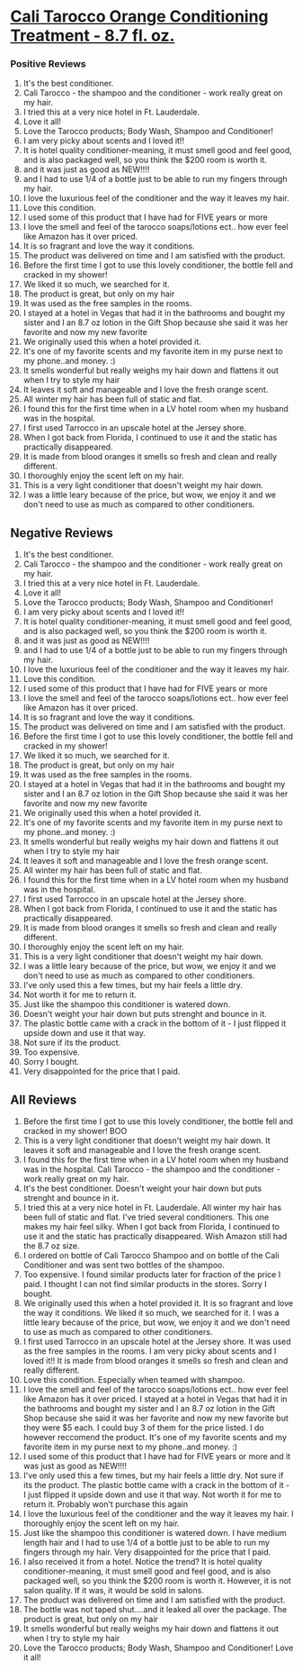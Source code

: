 # [Cali Tarocco Orange Conditioning Treatment - 8.7 fl. oz.](https://products.checkmycream.com/products/Cali-Tarocco-Orange-Conditioning-Treatment-8.7-fl.-oz..html)

### Positive Reviews

<ol>
      <li>It&#x27;s the best conditioner.  </li>
      <li>Cali Tarocco - the shampoo and the conditioner - work really great on my hair.</li>
      <li>I tried this at a very nice hotel in Ft. Lauderdale.  </li>
      <li>Love it all!</li>
      <li>Love the Tarocco products;  Body Wash, Shampoo and Conditioner!  </li>
      <li>I am very picky about scents and I loved it!!</li>
      <li>It is hotel quality conditioner-meaning, it must smell good and feel good, and is also packaged well, so you think the $200 room is worth it.</li>
      <li>and it was just as good as NEW!!!!</li>
      <li>and I had to use 1/4 of a bottle just to be able to run my fingers through my hair.  </li>
      <li>I love the luxurious feel of the conditioner and the way it leaves my hair.  </li>
      <li>Love this condition.  </li>
      <li>I  used some of this product that I have had for FIVE years or more</li>
      <li>I love the smell and feel of the tarocco soaps/lotions ect.. how ever feel like Amazon has it over priced.</li>
      <li>It is so fragrant and love the way it conditions.</li>
      <li>The product was delivered on time and I am satisfied with the product.</li>
      <li>Before the first time I got to use this lovely conditioner, the bottle fell and cracked in my shower!</li>
      <li>We liked it so much, we searched for it.  </li>
      <li>The product is great, but only on my hair</li>
      <li>It was used as the free samples in the rooms.</li>
      <li>I stayed at a hotel in Vegas that had it in the bathrooms and bought my sister and I an 8.7 oz lotion in the Gift Shop because she said it was her favorite and now my new favorite</li>
      <li>We originally used this when a hotel provided it.  </li>
      <li>It&#x27;s one of my favorite scents and my favorite item in my purse next to my phone..and money. :)</li>
      <li>It smells wonderful but really weighs my hair down and flattens it out when I try to style my hair</li>
      <li>It leaves it soft and manageable and I love the fresh orange scent.</li>
      <li>All winter my hair has been full of static and flat.  </li>
      <li>I found this for the first time when in a LV hotel room when my husband was in the hospital.  </li>
      <li>I first used Tarrocco in an upscale hotel at the Jersey shore.</li>
      <li>When I got back from Florida, I continued to use it and the static has practically disappeared.  </li>
      <li>It is made from blood oranges it smells so fresh and clean and really different.</li>
      <li>I thoroughly enjoy the scent left on my hair.</li>
      <li>This is a very light conditioner that doesn&#x27;t weight my hair down.  </li>
      <li>I was a little leary because of the price, but wow, we enjoy it and we don&#x27;t need to use as much as compared to other conditioners.</li>
</ol>


<h2>Negative Reviews</h2>
<ol>
<li> It&#x27;s the best conditioner.  </li>
<li> Cali Tarocco - the shampoo and the conditioner - work really great on my hair.</li>
<li> I tried this at a very nice hotel in Ft. Lauderdale.  </li>
<li> Love it all!</li>
<li> Love the Tarocco products;  Body Wash, Shampoo and Conditioner!  </li>
<li> I am very picky about scents and I loved it!!</li>
<li> It is hotel quality conditioner-meaning, it must smell good and feel good, and is also packaged well, so you think the $200 room is worth it.</li>
<li> and it was just as good as NEW!!!!</li>
<li> and I had to use 1/4 of a bottle just to be able to run my fingers through my hair.  </li>
<li> I love the luxurious feel of the conditioner and the way it leaves my hair.  </li>
<li> Love this condition.  </li>
<li> I  used some of this product that I have had for FIVE years or more</li>
<li> I love the smell and feel of the tarocco soaps/lotions ect.. how ever feel like Amazon has it over priced.</li>
<li> It is so fragrant and love the way it conditions.</li>
<li> The product was delivered on time and I am satisfied with the product.</li>
<li> Before the first time I got to use this lovely conditioner, the bottle fell and cracked in my shower!</li>
<li> We liked it so much, we searched for it.  </li>
<li> The product is great, but only on my hair</li>
<li> It was used as the free samples in the rooms.</li>
<li> I stayed at a hotel in Vegas that had it in the bathrooms and bought my sister and I an 8.7 oz lotion in the Gift Shop because she said it was her favorite and now my new favorite</li>
<li> We originally used this when a hotel provided it.  </li>
<li> It&#x27;s one of my favorite scents and my favorite item in my purse next to my phone..and money. :)</li>
<li> It smells wonderful but really weighs my hair down and flattens it out when I try to style my hair</li>
<li> It leaves it soft and manageable and I love the fresh orange scent.</li>
<li> All winter my hair has been full of static and flat.  </li>
<li> I found this for the first time when in a LV hotel room when my husband was in the hospital.  </li>
<li> I first used Tarrocco in an upscale hotel at the Jersey shore.</li>
<li> When I got back from Florida, I continued to use it and the static has practically disappeared.  </li>
<li> It is made from blood oranges it smells so fresh and clean and really different.</li>
<li> I thoroughly enjoy the scent left on my hair.</li>
<li> This is a very light conditioner that doesn&#x27;t weight my hair down.  </li>
<li> I was a little leary because of the price, but wow, we enjoy it and we don&#x27;t need to use as much as compared to other conditioners.</li>
<li> I&#x27;ve only used this a few times, but my hair feels a little dry.</li>
<li> Not worth it for me to return it.</li>
<li> Just like the shampoo this conditioner is watered down.  </li>
<li> Doesn&#x27;t weight your hair down but puts strenght and bounce in it.</li>
<li> The plastic bottle came with a crack in the bottom of it - I just flipped it upside down and use it that way.</li>
<li> Not sure if its the product.</li>
<li> Too expensive.</li>
<li> Sorry I bought.</li>
<li> Very disappointed for the price that I paid.</li>
</ol>

<h2>All Reviews</h2>

<ol>
    <li> Before the first time I got to use this lovely conditioner, the bottle fell and cracked in my shower! BOO</li>
    <li> This is a very light conditioner that doesn&#x27;t weight my hair down.  It leaves it soft and manageable and I love the fresh orange scent.</li>
    <li> I found this for the first time when in a LV hotel room when my husband was in the hospital.  Cali Tarocco - the shampoo and the conditioner - work really great on my hair.</li>
    <li> It&#x27;s the best conditioner.  Doesn&#x27;t weight your hair down but puts strenght and bounce in it.</li>
    <li> I tried this at a very nice hotel in Ft. Lauderdale.  All winter my hair has been full of static and flat.  I&#x27;ve tried several conditioners.  This one makes my hair feel silky. When I got back from Florida, I continued to use it and the static has practically disappeared.  Wish Amazon still had the 8.7 oz size.</li>
    <li> I ordered on bottle of Cali Tarocco Shampoo and on bottle of the Cali Conditioner and was sent two bottles of the shampoo.</li>
    <li> Too expensive. I found similar products later for fraction of the price I paid. I thought I can not find similar products in the stores. Sorry I bought.</li>
    <li> We originally used this when a hotel provided it.  It is so fragrant and love the way it conditions. We liked it so much, we searched for it.  I was a little leary because of the price, but wow, we enjoy it and we don&#x27;t need to use as much as compared to other conditioners.</li>
    <li> I first used Tarrocco in an upscale hotel at the Jersey shore. It was used as the free samples in the rooms. I am very picky about scents and I loved it!! It is made from blood oranges it smells so fresh and clean and really different.</li>
    <li> Love this condition.  Especially when teamed with shampoo.</li>
    <li> I love the smell and feel of the tarocco soaps/lotions ect.. how ever feel like Amazon has it over priced. I stayed at a hotel in Vegas that had it in the bathrooms and bought my sister and I an 8.7 oz lotion in the Gift Shop because she said it was her favorite and now my new favorite but they were $5 each. I could buy 3 of them for the price listed. I do however reccomend the product. It&#x27;s one of my favorite scents and my favorite item in my purse next to my phone..and money. :)</li>
    <li> I  used some of this product that I have had for FIVE years or more and it was just as good as NEW!!!!</li>
    <li> I&#x27;ve only used this a few times, but my hair feels a little dry. Not sure if its the product. The plastic bottle came with a crack in the bottom of it - I just flipped it upside down and use it that way. Not worth it for me to return it. Probably won&#x27;t purchase this again</li>
    <li> I love the luxurious feel of the conditioner and the way it leaves my hair.  I thoroughly enjoy the scent left on my hair.</li>
    <li> Just like the shampoo this conditioner is watered down.  I have medium length hair and I had to use 1/4 of a bottle just to be able to run my fingers through my hair.  Very disappointed for the price that I paid.</li>
    <li> I also received it from a hotel. Notice the trend? It is hotel quality conditioner-meaning, it must smell good and feel good, and is also packaged well, so you think the $200 room is worth it. However, it is not salon quality. If it was, it would be sold in salons.</li>
    <li> The product was delivered on time and I am satisfied with the product.</li>
    <li> The bottle was not taped shut....and it leaked all over the package.  The product is great, but only on my hair</li>
    <li> It smells wonderful but really weighs my hair down and flattens it out when I try to style my hair</li>
    <li> Love the Tarocco products;  Body Wash, Shampoo and Conditioner!  Love it all!</li>
</ol>




